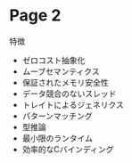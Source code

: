 # Page 2

特徴

- ゼロコスト抽象化
- ムーブセマンティクス
- 保証されたメモリ安全性
- データ競合のないスレッド
- トレイトによるジェネリクス
- パターンマッチング
- 型推論
- 最小限のランタイム
- 効率的なCバインディング

